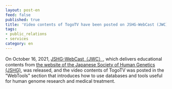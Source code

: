 ```yaml
---
layout: post-en
feed: false
published: true
title: 'Video contents of TogoTV have been posted on JSHG-WebCast (JWC), the educational content delivery system of the Japanese Society of Human Genetics.'
tags:
- public_relations
- services
category: en
---
```


On October 16, 2021, [JSHG\-WebCast（JWC）](https://jshg.jp/webcast/), which delivers educational contents from [the website of the Japanese Society of Human Genetics (JSHG)](https://jshg.jp/), was released, and the video contents of TogoTV was posted in the "WebTools" section that introduces how to use databases and tools useful for human genome research and medical treatment.
